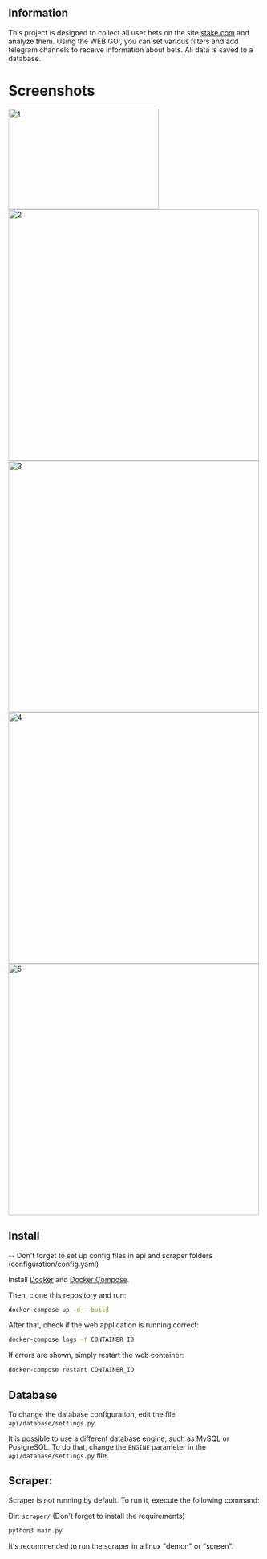 ## Information
This project is designed to collect all user bets on the site [stake.com](https://stake.com) and analyze them. Using the WEB GUI, you can set various filters and add telegram channels to receive information about bets. All data is saved to a database.

# Screenshots

<a href="https://imgbb.com/"><img src="https://i.ibb.co/YdwVdwF/1.png" alt="1" border="0" width=300 height=200></a>
<a href="https://ibb.co/5kWPW1W"><img src="https://i.ibb.co/m0C3CRC/2.png" alt="2" border="0" width=500></a>
<a href="https://ibb.co/3mXsM32"><img src="https://i.ibb.co/1GVndg1/3.png" alt="3" border="0" width=500></a>
<a href="https://ibb.co/PcW0r5b"><img src="https://i.ibb.co/pfK513s/4.png" alt="4" border="0" width=500></a>
<a href="https://ibb.co/DGB5Cbw"><img src="https://i.ibb.co/HNcnz2G/5.png" alt="5" border="0" width=500></a>




## Install 

-- Don't forget to set up config files in api and scraper folders (configuration/config.yaml)

Install [Docker](https://docs.docker.com/install/) and [Docker Compose](https://docs.docker.com/compose/install/).

Then, clone this repository and run:

```bash
docker-compose up -d --build
```

After that, check if the web application is running correct:
    
```bash
docker-compose logs -f CONTAINER_ID
```

If errors are shown, simply restart the web container:

```bash
docker-compose restart CONTAINER_ID
```


## Database

To change the database configuration, edit the file `api/database/settings.py`.

It is possible to use a different database engine, such as MySQL or PostgreSQL. To do that, change the `ENGINE` parameter in the `api/database/settings.py` file.


## Scraper:

Scraper is not running by default. To run it, execute the following command:

Dir: `scraper/` (Don't forget to install the requirements)

```bash
python3 main.py
```

It's recommended to run the scraper in a linux "demon" or "screen". 









